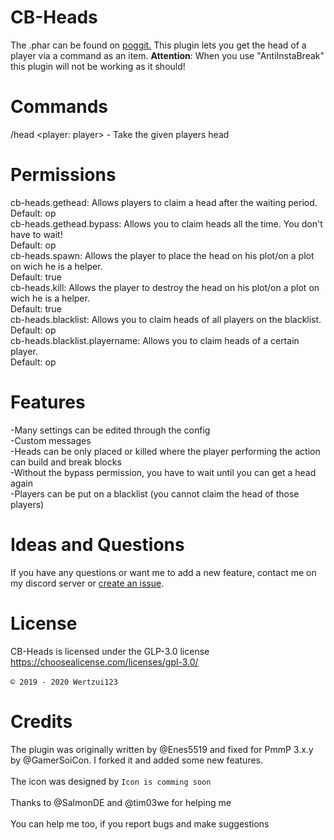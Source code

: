 # CB-Heads
The .phar can be found on <a href="https://poggit.pmmp.io/ci/Wertzui123/CB-Heads/CB-Heads/">poggit.</a>
This plugin lets you get the head of a player via a command as an item.
**Attention**: When you use "AntiInstaBreak" this plugin will not be working as it should!
# Commands
/head <player: player> - Take the given players head
# Permissions
cb-heads.gethead: Allows players to claim a head after the waiting period. <br>Default: op
<br>cb-heads.gethead.bypass: Allows you to claim heads all the time. You don't have to wait! <br>Default: op
<br>cb-heads.spawn: Allows the player to place the head on his plot/on a plot on wich he is a helper. <br>Default: true
<br>cb-heads.kill: Allows the player to destroy the head on his plot/on a plot on wich he is a helper. <br>Default: true
<br>cb-heads.blacklist: Allows you to claim heads of all players on the blacklist. <br>Default: op
<br>cb-heads.blacklist.playername: Allows you to claim heads of a certain player. <br>Default: op

# Features
  -Many settings can be edited through the config
  <br>-Custom messages
  <br>-Heads can be only placed or killed where the player performing the action can build and break blocks
  <br>-Without the bypass permission, you have to wait until you can get a head again
  <br>-Players can be put on a blacklist (you cannot claim the head of those players)
  
# Ideas and Questions
If you have any questions or want me to add a new feature, contact me on my <a herf="https://discord.gg/eGhZGtF">discord server</a> or <a href="https://github.com/Wertzui123/CB-Heads/issues/new">create an issue</a>.

# License
CB-Heads is licensed under the GLP-3.0 license
<br>https://choosealicense.com/licenses/gpl-3.0/<br>
<br><code>© 2019 - 2020 Wertzui123</code>

# Credits
The plugin was originally written by @Enes5519 and fixed for PmmP 3.x.y by @GamerSoiCon. I forked it and added some new features.
<br>
  <br>The icon was designed by <code>Icon is comming soon</code>
 <br>
 <br>Thanks to @SalmonDE and @tim03we for helping me
 <br>
  <br>You can help me too, if you report bugs and make suggestions
